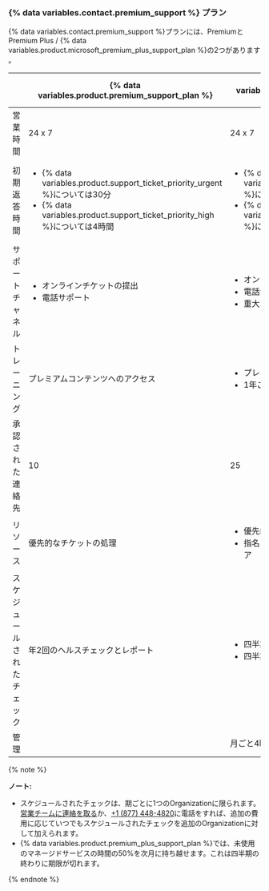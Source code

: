 
### {% data variables.contact.premium_support %} プラン

{% data variables.contact.premium_support %}プランには、PremiumとPremium Plus / {% data variables.product.microsoft_premium_plus_support_plan %}の2つがあります 。

|               | {% data variables.product.premium_support_plan %} | {% data variables.product.premium_plus_support_plan %}
| ------------- | --------------------------------------------------- | -------------------------------------------------------- |
| 営業時間          | 24 x 7                                              | 24 x 7                                                   |
| 初期返答時間        | <ul><li>{% data variables.product.support_ticket_priority_urgent %}については30分</li><li>{% data variables.product.support_ticket_priority_high %}については4時間</li></ul>                           | <ul><li>{% data variables.product.support_ticket_priority_urgent %}については30分</li><li>{% data variables.product.support_ticket_priority_high %}については4時間</li></ul>                                |
| サポートチャネル      | <ul><li>オンラインチケットの提出</li><li>電話サポート</li></ul>                           | <ul><li>オンラインチケットの提出</li><li>電話サポート</li><li>重大な問題についての画面共有</li></ul>                                |
| トレーニング        | プレミアムコンテンツへのアクセス                                    | <ul><li>プレミアムコンテンツへのアクセス</li><li>1年ごとに1つの仮想トレーニングクラス</li></ul>                                |
| 承認された連絡先      | 10                                                  | 25                                                       |
| リソース          | 優先的なチケットの処理                                         | <ul><li>優先的なチケットの処理</li><li>指名されたカスタマーリライアビリティエンジニア</li></ul>                                |
| スケジュールされたチェック | 年2回のヘルスチェックとレポート                                    | <ul><li>四半期ごとのヘルスチェックとレポート</li><li>四半期ごとのアカウントレビュー</li></ul>                                |
| 管理            |                                                     | 月ごと4時間のマネージドサービス                                         |

  {% note %}

  **ノート:**
  - スケジュールされたチェックは、期ごとに1つのOrganizationに限られます。 [営業チームに連絡を取る](https://enterprise.github.com/contact)か、[+1 (877) 448-4820](tel:+1-877-448-4820)に電話をすれば、追加の費用に応じていつでもスケジュールされたチェックを追加のOrganizationに対して加えられます。
  - {% data variables.product.premium_plus_support_plan %}では、未使用のマネージドサービスの時間の50%を次月に持ち越せます。これは四半期の終わりに期限が切れます。

  {% endnote %}
